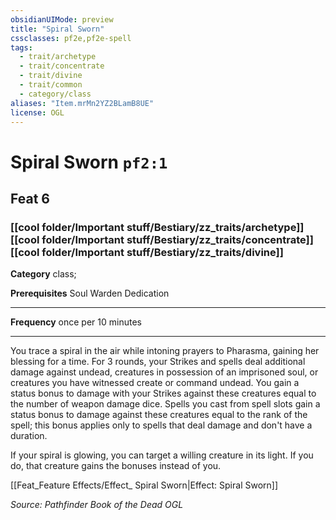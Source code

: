 ```yaml
---
obsidianUIMode: preview
title: "Spiral Sworn"
cssclasses: pf2e,pf2e-spell
tags:
  - trait/archetype
  - trait/concentrate
  - trait/divine
  - trait/common
  - category/class
aliases: "Item.mrMn2YZ2BLamB8UE"
license: OGL
---
```

# Spiral Sworn `pf2:1`
## Feat 6
### [[cool folder/Important stuff/Bestiary/zz_traits/archetype]][[cool folder/Important stuff/Bestiary/zz_traits/concentrate]][[cool folder/Important stuff/Bestiary/zz_traits/divine]]

**Category** class; 



**Prerequisites** Soul Warden Dedication
* * *
**Frequency** once per 10 minutes

* * *

You trace a spiral in the air while intoning prayers to Pharasma, gaining her blessing for a time. For 3 rounds, your Strikes and spells deal additional damage against undead, creatures in possession of an imprisoned soul, or creatures you have witnessed create or command undead. You gain a status bonus to damage with your Strikes against these creatures equal to the number of weapon damage dice. Spells you cast from spell slots gain a status bonus to damage against these creatures equal to the rank of the spell; this bonus applies only to spells that deal damage and don't have a duration.

If your spiral is glowing, you can target a willing creature in its light. If you do, that creature gains the bonuses instead of you.

[[Feat_Feature Effects/Effect_ Spiral Sworn|Effect: Spiral Sworn]]

*Source: Pathfinder Book of the Dead*
*OGL*